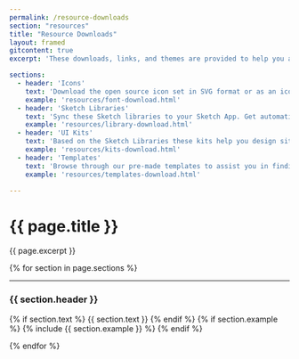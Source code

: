 ```yaml
---
permalink: /resource-downloads
section: "resources"
title: "Resource Downloads"
layout: framed
gitcontent: true
excerpt: 'These downloads, links, and themes are provided to help you and your team easily build products with the Denali framework.'

sections:
  - header: 'Icons'
    text: 'Download the open source icon set in SVG format or as an icon font. This section will soon be deprecated please go to <a href="https://github.com/denali-design/denali-icon-font" target="_blank">Denali Icons Repo</a>'
    example: 'resources/font-download.html'
  - header: 'Sketch Libraries'
    text: 'Sync these Sketch libraries to your Sketch App. Get automatic updates when we publish new components or elements in the library'
    example: 'resources/library-download.html'
  - header: 'UI Kits'
    text: 'Based on the Sketch Libraries these kits help you design sites faster with prebuilt components at various sizes.'
    example: 'resources/kits-download.html'
  - header: 'Templates'
    text: 'Browse through our pre-made templates to assist you in finding the right fit for your products'
    example: 'resources/templates-download.html'

---
```


# {{ page.title }}
{{ page.excerpt }}

{% for section in page.sections %}
***


### {{ section.header }}
{% if section.text %}
{{ section.text }}
{% endif %}
{% if section.example %}
{% include {{ section.example }} %}
{% endif %}

{% endfor %}
